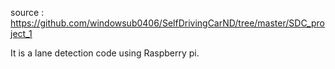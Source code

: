 source : https://github.com/windowsub0406/SelfDrivingCarND/tree/master/SDC_project_1

It is a lane detection code using Raspberry pi.
